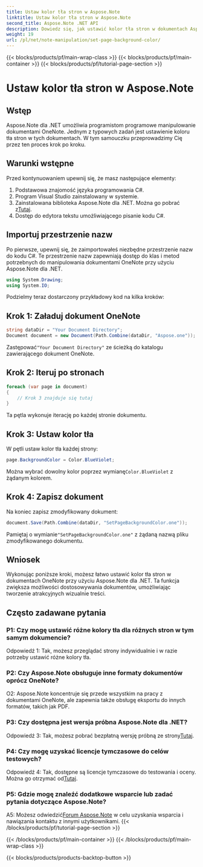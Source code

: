 ```yaml
---
title: Ustaw kolor tła stron w Aspose.Note
linktitle: Ustaw kolor tła stron w Aspose.Note
second_title: Aspose.Note .NET API
description: Dowiedz się, jak ustawić kolor tła stron w dokumentach Aspose.Note przy użyciu języka programowania C#, korzystając z przewodnika krok po kroku.
weight: 19
url: /pl/net/note-manipulation/set-page-background-color/
---
```


{{< blocks/products/pf/main-wrap-class >}}
{{< blocks/products/pf/main-container >}}
{{< blocks/products/pf/tutorial-page-section >}}

# Ustaw kolor tła stron w Aspose.Note

## Wstęp

Aspose.Note dla .NET umożliwia programistom programowe manipulowanie dokumentami OneNote. Jednym z typowych zadań jest ustawienie koloru tła stron w tych dokumentach. W tym samouczku przeprowadzimy Cię przez ten proces krok po kroku.

## Warunki wstępne

Przed kontynuowaniem upewnij się, że masz następujące elementy:

1. Podstawowa znajomość języka programowania C#.
2. Program Visual Studio zainstalowany w systemie.
3.  Zainstalowana biblioteka Aspose.Note dla .NET. Można go pobrać z[Tutaj](https://releases.aspose.com/note/net/).
4. Dostęp do edytora tekstu umożliwiającego pisanie kodu C#.

## Importuj przestrzenie nazw

Po pierwsze, upewnij się, że zaimportowałeś niezbędne przestrzenie nazw do kodu C#. Te przestrzenie nazw zapewniają dostęp do klas i metod potrzebnych do manipulowania dokumentami OneNote przy użyciu Aspose.Note dla .NET.

```csharp
using System.Drawing;
using System.IO;

```

Podzielmy teraz dostarczony przykładowy kod na kilka kroków:

## Krok 1: Załaduj dokument OneNote

```csharp
string dataDir = "Your Document Directory";
Document document = new Document(Path.Combine(dataDir, "Aspose.one"));
```

 Zastępować`"Your Document Directory"` ze ścieżką do katalogu zawierającego dokument OneNote.

## Krok 2: Iteruj po stronach

```csharp
foreach (var page in document)
{
    // Krok 3 znajduje się tutaj
}
```

Ta pętla wykonuje iterację po każdej stronie dokumentu.

## Krok 3: Ustaw kolor tła

W pętli ustaw kolor tła każdej strony:

```csharp
page.BackgroundColor = Color.BlueViolet;
```

 Można wybrać dowolny kolor poprzez wymianę`Color.BlueViolet` z żądanym kolorem.

## Krok 4: Zapisz dokument

Na koniec zapisz zmodyfikowany dokument:

```csharp
document.Save(Path.Combine(dataDir, "SetPageBackgroundColor.one"));
```

 Pamiętaj o wymianie`"SetPageBackgroundColor.one"` z żądaną nazwą pliku zmodyfikowanego dokumentu.

## Wniosek

Wykonując poniższe kroki, możesz łatwo ustawić kolor tła stron w dokumentach OneNote przy użyciu Aspose.Note dla .NET. Ta funkcja zwiększa możliwości dostosowywania dokumentów, umożliwiając tworzenie atrakcyjnych wizualnie treści.

## Często zadawane pytania

### P1: Czy mogę ustawić różne kolory tła dla różnych stron w tym samym dokumencie?

Odpowiedź 1: Tak, możesz przeglądać strony indywidualnie i w razie potrzeby ustawić różne kolory tła.

### P2: Czy Aspose.Note obsługuje inne formaty dokumentów oprócz OneNote?

O2: Aspose.Note koncentruje się przede wszystkim na pracy z dokumentami OneNote, ale zapewnia także obsługę eksportu do innych formatów, takich jak PDF.

### P3: Czy dostępna jest wersja próbna Aspose.Note dla .NET?

Odpowiedź 3: Tak, możesz pobrać bezpłatną wersję próbną ze strony[Tutaj](https://releases.aspose.com/).

### P4: Czy mogę uzyskać licencje tymczasowe do celów testowych?

 Odpowiedź 4: Tak, dostępne są licencje tymczasowe do testowania i oceny. Można go otrzymać od[Tutaj](https://purchase.aspose.com/temporary-license/).

### P5: Gdzie mogę znaleźć dodatkowe wsparcie lub zadać pytania dotyczące Aspose.Note?

 A5: Możesz odwiedzić[Forum Aspose.Note](https://forum.aspose.com/c/note/28) w celu uzyskania wsparcia i nawiązania kontaktu z innymi użytkownikami.
{{< /blocks/products/pf/tutorial-page-section >}}

{{< /blocks/products/pf/main-container >}}
{{< /blocks/products/pf/main-wrap-class >}}

{{< blocks/products/products-backtop-button >}}
